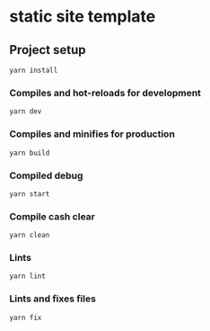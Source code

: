 # static site template

## Project setup

```
yarn install
```

### Compiles and hot-reloads for development

```
yarn dev
```

### Compiles and minifies for production

```
yarn build
```

### Compiled debug

```
yarn start
```

### Compile cash clear

```
yarn clean
```

### Lints

```
yarn lint
```

### Lints and fixes files

```
yarn fix
```
